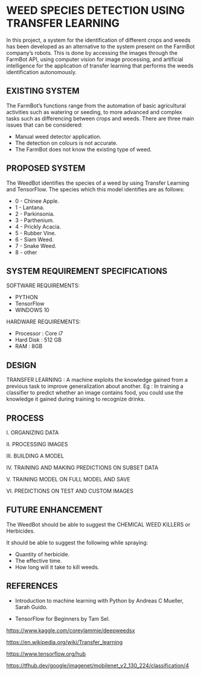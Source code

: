 
# WEED SPECIES DETECTION USING TRANSFER LEARNING 


In this project, a system for the identification of different crops and weeds has been developed as an alternative to the system present on the FarmBot company’s robots. This is done by accessing the images through the FarmBot API, using computer vision for image processing, and artificial intelligence for the application of transfer learning that performs the weeds identification autonomously.

## EXISTING SYSTEM
The FarmBot’s functions range from the automation of basic agricultural activities such as watering or seeding, to more advanced and complex tasks such as differencing between crops and weeds.
There are three main issues that can be considered:

- Manual  weed detector application.
- The detection on colours is not accurate.
- The FarmBot does not know the existing type of weed.

## PROPOSED SYSTEM
The WeedBot identifies the species of a weed by using Transfer Learning and TensorFlow. The species which this model identifies are as follows:
- 0 - Chinee Apple.
- 1 - Lantana.
- 2 - Parkinsonia.
- 3 - Parthenium.
- 4 - Prickly Acacia.
- 5 - Rubber Vine.
- 6 - Siam Weed.
- 7 - Snake Weed.
- 8 -  other

## SYSTEM REQUIREMENT SPECIFICATIONS
SOFTWARE REQUIREMENTS:
- PYTHON
- TensorFlow
- WINDOWS 10

HARDWARE REQUIREMENTS:
- Processor : Core i7
- Hard Disk : 512 GB 
- RAM           : 8GB


## DESIGN
TRANSFER LEARNING :
A machine exploits the knowledge gained from a 
previous task to improve generalization about
another.
Eg : In training a classifier to predict whether 
an image contains food, you could use the knowledge
it gained during training to recognize drinks.  


## PROCESS





I. ORGANIZING DATA



































II. PROCESSING IMAGES

III. BUILDING A MODEL


IV. TRAINING AND MAKING PREDICTIONS ON SUBSET DATA

V. TRAINING MODEL ON FULL MODEL AND SAVE

VI. PREDICTIONS  ON TEST AND CUSTOM IMAGES 











































## FUTURE ENHANCEMENT
The WeedBot should be able to suggest the CHEMICAL WEED KILLERS or Herbicides. 

It should be able to suggest the following while spraying:

- Quantity of  herbicide.
- The effective time.
- How long will it take to kill weeds.

## REFERENCES
- Introduction to machine learning with Python by  Andreas C Mueller, Sarah Guido.

- TensorFlow for Beginners by Tam Sel. 

https://www.kaggle.com/coreylammie/deepweedsx

https://en.wikipedia.org/wiki/Transfer_learning

https://www.tensorflow.org/hub

https://tfhub.dev/google/imagenet/mobilenet_v2_130_224/classification/4


